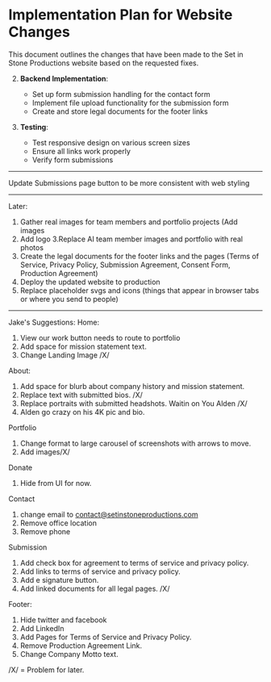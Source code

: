 # Implementation Plan for Website Changes

This document outlines the changes that have been made to the Set in Stone Productions website based on the requested fixes.


2. **Backend Implementation**:
   - Set up form submission handling for the contact form
   - Implement file upload functionality for the submission form
   - Create and store legal documents for the footer links

3. **Testing**:
   - Test responsive design on various screen sizes
   - Ensure all links work properly
   - Verify form submissions
----

Update Submissions page button to be more consistent with web styling 


------
Later:  
1. Gather real images for team members and portfolio projects (Add images
2. Add logo
3.Replace AI team member images and portfolio with real photos
4. Create the legal documents for the footer links and the pages (Terms of Service, Privacy Policy, Submission Agreement, Consent Form, Production Agreement)
5. Deploy the updated website to production
6. Replace placeholder svgs and icons (things that appear in browser tabs or where you send to people) 

------
Jake's Suggestions:
Home:
1. View our work button needs to route to portfolio 
2. Add space for mission statement text.
3. Change Landing Image /X/

About:
1. Add space for blurb about company history and mission statement. 
2. Replace text with submitted bios. /X/
3. Replace portraits with submitted headshots. Waitin on You Alden /X/
4. Alden go crazy on his 4K pic and bio. 

Portfolio 
1. Change format to large carousel of screenshots with arrows to move. 
2. Add images/X/

Donate 
1. Hide from UI for now.

Contact 
1. change email to contact@setinstoneproductions.com
2. Remove office location 
3. Remove phone 

Submission
1. Add check box for agreement to terms of service and privacy policy. 
2. Add links to terms of service and privacy policy.
3. Add e signature button.
4. Add linked documents for all legal pages. /X/

Footer:
1. Hide twitter and facebook 
2. Add LinkedIn
3. Add Pages for Terms of Service and Privacy Policy. 
4. Remove Production Agreement Link.
5. Change Company Motto text.

/X/ = Problem for later. 
